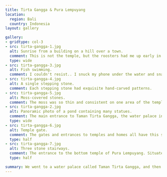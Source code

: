 ```yaml
---
title: Tirta Gangga & Pura Lempuyang
location:
  region: Bali
  country: Indonesia
layout: gallery

gallery:
- gridtype: col-3
- src: tirta-gangga-1.jpg
  alt: Sunrise from a building on a hill over a town.
  comment: This is not the temple, but the roosters had me up early in the morning so I caught the sunrise off our balcony in Padang Bay. Not too shabby.
  type: wide
- src: tirta-gangga-3.jpg
  alt: Fish swimming.
  comment: I couldn't resist.. I snuck my phone under the water and snapped a photo of the fish as they gathered around waiting for bits of bread.
- src: tirta-gangga-4.jpg
  alt: A single stepping stone.
  comment: Each stepping stone had exquisite hand-carved patterns.
- src: tirta-gangga-5.jpg
  alt: Moss-covered stones.
  comment: The moss was so thin and consistent on one area of the temple it seemed like carpet.
- src: tirta-gangga-2.jpg
  alt: Panoramic photo of a pond containing many statues.
  comment: The main entrance to Taman Tirta Gangga, the water palace in Bali.
  type: wide
- src: tirta-gangga-6.jpg
  alt: Temple gate.
  comment: The gates and entrances to temples and homes all have this split look. We asked a man at the temple and he said it symbolizes hands coming together which is the greeting and gesture of thanks for people of many Asian cultures.
  type: half
- src: tirta-gangga-7.jpg
  alt: Three stone stairways.
  comment: The entrance to the bottom temple of Pura Lempuyang. Situated on a mountain, there were six temples in various locations along the mountainside.
  type: half

summary: We went to a water palace called Taman Tirta Gangga, and then to a mountain temple called Pura Lempuyang. Both places featured old, impressive stone work.
---
```


